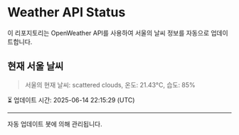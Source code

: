 
# Weather API Status

이 리포지토리는 OpenWeather API를 사용하여 서울의 날씨 정보를 자동으로 업데이트합니다.

## 현재 서울 날씨
> 서울의 현재 날씨: scattered clouds, 온도: 21.43°C, 습도: 85%

⏳ 업데이트 시간: 2025-06-14 22:15:29 (UTC)

---
자동 업데이트 봇에 의해 관리됩니다.
